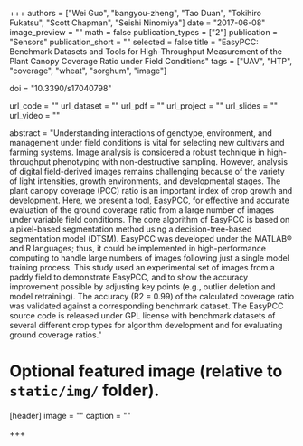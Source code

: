 +++
authors = ["Wei Guo", "bangyou-zheng", "Tao Duan", "Tokihiro Fukatsu", "Scott Chapman", "Seishi Ninomiya"]
date = "2017-06-08"
image_preview = ""
math = false
publication_types = ["2"]
publication = "Sensors"
publication_short = ""
selected = false
title = "EasyPCC: Benchmark Datasets and Tools for High-Throughput Measurement of the Plant Canopy Coverage Ratio under Field Conditions"
tags = ["UAV", "HTP", "coverage", "wheat", "sorghum", "image"]

doi = "10.3390/s17040798"

url_code = ""
url_dataset = ""
url_pdf = ""
url_project = ""
url_slides = ""
url_video = ""

abstract = "Understanding interactions of genotype, environment, and management under field conditions is vital for selecting new cultivars and farming systems. Image analysis is considered a robust technique in high-throughput phenotyping with non-destructive sampling. However, analysis of digital field-derived images remains challenging because of the variety of light intensities, growth environments, and developmental stages. The plant canopy coverage (PCC) ratio is an important index of crop growth and development. Here, we present a tool, EasyPCC, for effective and accurate evaluation of the ground coverage ratio from a large number of images under variable field conditions. The core algorithm of EasyPCC is based on a pixel-based segmentation method using a decision-tree-based segmentation model (DTSM). EasyPCC was developed under the MATLAB® and R languages; thus, it could be implemented in high-performance computing to handle large numbers of images following just a single model training process. This study used an experimental set of images from a paddy field to demonstrate EasyPCC, and to show the accuracy improvement possible by adjusting key points (e.g., outlier deletion and model retraining). The accuracy (R2 = 0.99) of the calculated coverage ratio was validated against a corresponding benchmark dataset. The EasyPCC source code is released under GPL license with benchmark datasets of several different crop types for algorithm development and for evaluating ground coverage ratios."


# Optional featured image (relative to `static/img/` folder).
[header]
image = ""
caption = ""

+++
